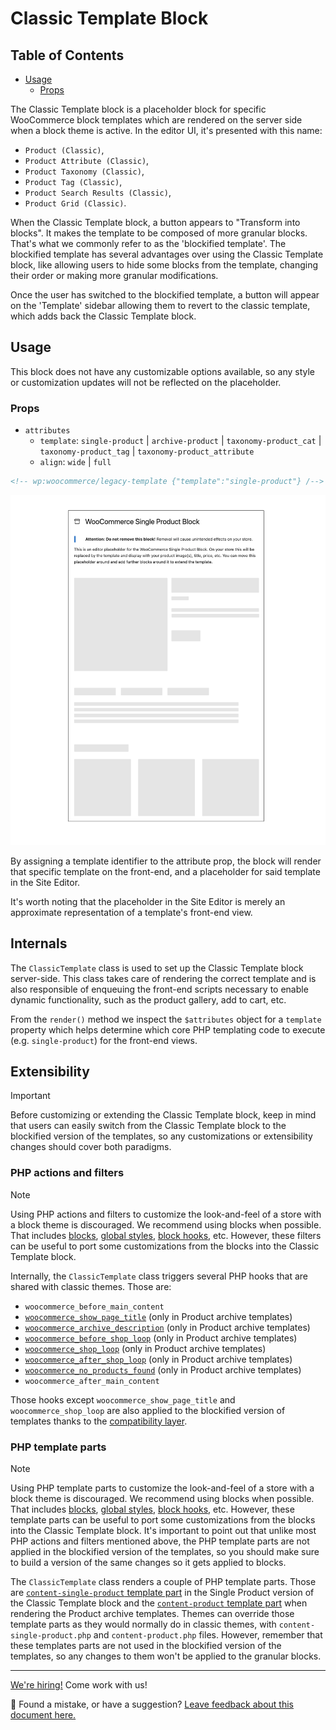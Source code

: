 # Classic Template Block <!-- omit in toc -->

## Table of Contents <!-- omit in toc -->

-   [Usage](#usage)
    -   [Props](#props)

The Classic Template block is a placeholder block for specific WooCommerce block templates which are rendered on the server side when a block theme is active. In the editor UI, it's presented with this name:

- `Product (Classic)`,
- `Product Attribute (Classic)`,
- `Product Taxonomy (Classic)`,
- `Product Tag (Classic)`,
- `Product Search Results (Classic)`,
- `Product Grid (Classic)`.

When the Classic Template block, a button appears to "Transform into blocks". It makes the template to be composed of more granular blocks. That's what we commonly refer to as the 'blockified template'. The blockified template has several advantages over using the Classic Template block, like allowing users to hide some blocks from the template, changing their order or making more granular modifications.

Once the user has switched to the blockified template, a button will appear on the 'Template' sidebar allowing them to revert to the classic template, which adds back the Classic Template block.

## Usage

This block does not have any customizable options available, so any style or customization updates will not be reflected on the placeholder.

### Props

-   `attributes`
    -   `template`: `single-product` | `archive-product` | `taxonomy-product_cat` | `taxonomy-product_tag` | `taxonomy-product_attribute`
    -   `align`: `wide` | `full`

```html
<!-- wp:woocommerce/legacy-template {"template":"single-product"} /-->
```

![Classic Template Block Single Product](./assets/doc-image-single-product-classic-block.png)

By assigning a template identifier to the attribute prop, the block will render that specific template on the front-end, and a placeholder for said template in the Site Editor.

It's worth noting that the placeholder in the Site Editor is merely an approximate representation of a template's front-end view.

## Internals

The `ClassicTemplate` class is used to set up the Classic Template block server-side. This class takes care of rendering the correct template and is also responsible of enqueuing the front-end scripts necessary to enable dynamic functionality, such as the product gallery, add to cart, etc.

From the `render()` method we inspect the `$attributes` object for a `template` property which helps determine which core PHP templating code to execute (e.g. `single-product`) for the front-end views.

## Extensibility

> [!IMPORTANT]
> Before customizing or extending the Classic Template block, keep in mind that users can easily switch from the Classic Template block to the blockified version of the templates, so any customizations or extensibility changes should cover both paradigms.

### PHP actions and filters

> [!NOTE]
> Using PHP actions and filters to customize the look-and-feel of a store with a block theme is discouraged. We recommend using blocks when possible. That includes [blocks](https://developer.wordpress.org/block-editor/), [global styles](https://developer.wordpress.org/themes/global-settings-and-styles/), [block hooks](https://make.wordpress.org/core/2023/10/15/introducing-block-hooks-for-dynamic-blocks/), etc. However, these filters can be useful to port some customizations from the blocks into the Classic Template block.

Internally, the `ClassicTemplate` class triggers several PHP hooks that are shared with classic themes. Those are:

- `woocommerce_before_main_content`
- [`woocommerce_show_page_title`](https://github.com/woocommerce/woocommerce/blob/f040e3acf7df9420a09d37b84358ac7d2e03b8a3/plugins/woocommerce/src/Blocks/BlockTypes/ClassicTemplate.php#L264) (only in Product archive templates)
- [`woocommerce_archive_description`](https://github.com/woocommerce/woocommerce/blob/f040e3acf7df9420a09d37b84358ac7d2e03b8a3/plugins/woocommerce/src/Blocks/BlockTypes/ClassicTemplate.php#L281) (only in Product archive templates)
- [`woocommerce_before_shop_loop`](https://github.com/woocommerce/woocommerce/blob/f040e3acf7df9420a09d37b84358ac7d2e03b8a3/plugins/woocommerce/src/Blocks/BlockTypes/ClassicTemplate.php#L296) (only in Product archive templates)
- [`woocommerce_shop_loop`](https://github.com/woocommerce/woocommerce/blob/f040e3acf7df9420a09d37b84358ac7d2e03b8a3/plugins/woocommerce/src/Blocks/BlockTypes/ClassicTemplate.php#L309) (only in Product archive templates)
- [`woocommerce_after_shop_loop`](https://github.com/woocommerce/woocommerce/blob/f040e3acf7df9420a09d37b84358ac7d2e03b8a3/plugins/woocommerce/src/Blocks/BlockTypes/ClassicTemplate.php#L324) (only in Product archive templates)
- [`woocommerce_no_products_found`](https://github.com/woocommerce/woocommerce/blob/f040e3acf7df9420a09d37b84358ac7d2e03b8a3/plugins/woocommerce/src/Blocks/BlockTypes/ClassicTemplate.php#L333) (only in Product archive templates)
- `woocommerce_after_main_content`

Those hooks except `woocommerce_show_page_title` and `woocommerce_shop_loop` are also applied to the blockified version of templates thanks to the [compatibility layer](../../../../docs/internal-developers/blockified-templates/compatibility-layer.md).

### PHP template parts

> [!NOTE]
> Using PHP template parts to customize the look-and-feel of a store with a block theme is discouraged. We recommend using blocks when possible. That includes [blocks](https://developer.wordpress.org/block-editor/), [global styles](https://developer.wordpress.org/themes/global-settings-and-styles/), [block hooks](https://make.wordpress.org/core/2023/10/15/introducing-block-hooks-for-dynamic-blocks/), etc. However, these template parts can be useful to port some customizations from the blocks into the Classic Template block.
> It's important to point out that unlike most PHP actions and filters mentioned above, the PHP template parts are not applied in the blockified version of the templates, so you should make sure to build a version of the same changes so it gets applied to blocks.

The `ClassicTemplate` class renders a couple of PHP template parts. Those are [`content-single-product` template part](https://github.com/woocommerce/woocommerce/blob/f040e3acf7df9420a09d37b84358ac7d2e03b8a3/plugins/woocommerce/src/Blocks/BlockTypes/ClassicTemplate.php#L213) in the Single Product version of the Classic Template block and the [`content-product` template part](https://github.com/woocommerce/woocommerce/blob/f040e3acf7df9420a09d37b84358ac7d2e03b8a3/plugins/woocommerce/src/Blocks/BlockTypes/ClassicTemplate.php#L311) when rendering the Product archive templates. Themes can override those template parts as they would normally do in classic themes, with `content-single-product.php` and `content-product.php` files. However, remember that these templates parts are not used in the blockified version of the templates, so any changes to them won't be applied to the granular blocks.

---

<!-- FEEDBACK -->

[We're hiring!](https://woocommerce.com/careers/) Come work with us!

🐞 Found a mistake, or have a suggestion? [Leave feedback about this document here.](https://github.com/woocommerce/woocommerce-gutenberg-products-block/issues/new?assignees=&labels=type%3A+documentation&template=--doc-feedback.md&title=Feedback%20on%20./docs/README.md)

<!-- /FEEDBACK -->
